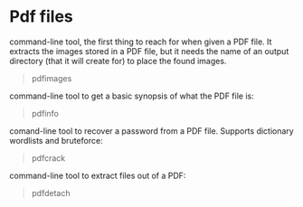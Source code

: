 # Pdf files
command-line tool, the first thing to reach for when given a PDF file. It extracts the images stored in a PDF file, but it needs the name of an output directory (that it will create for) to place the found images.
>pdfimages

command-line tool to get a basic synopsis of what the PDF file is:
>pdfinfo

comand-line tool to recover a password from a PDF file. Supports dictionary wordlists and bruteforce:
>pdfcrack

command-line tool to extract files out of a PDF:
>pdfdetach